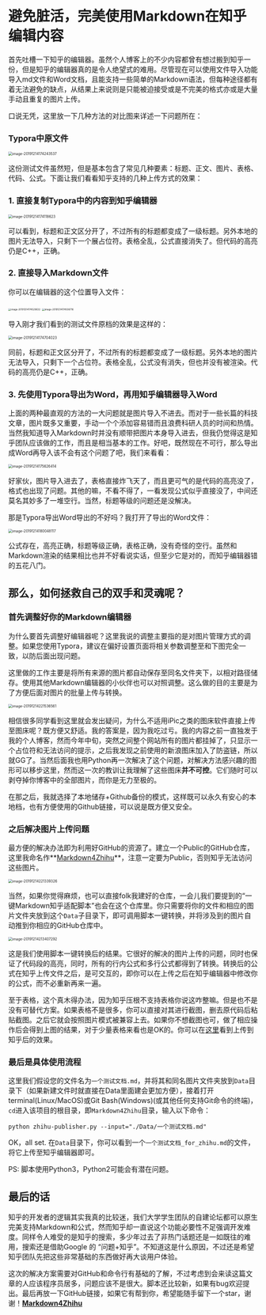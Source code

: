 # 避免脏活，完美使用Markdown在知乎编辑内容

首先吐槽一下知乎的编辑器。虽然个人博客上的不少内容都曾有想过搬到知乎一份，但是知乎的编辑器真的是令人绝望式的难用。尽管现在可以使用文件导入功能导入md文件和Word文档，且能支持一些简单的Markdown语法，但每种途径都有着无法避免的缺点，从结果上来说则是只能被迫接受或是不完美的格式亦或是大量手动且重复的图片上传。

口说无凭，这里放一下几种方法的对比图来详述一下问题所在：

### Typora中原文件

<img src="https://raw.githubusercontent.com/LuHec/Markdown4Zhihu/master/Data/完美使用Markdown在知乎编辑内容/image-20191214174243537.jpg" alt="image-20191214174243537" style="zoom:50%;" />

这份测试文件虽然短，但是基本包含了常见几种要素：标题、正文、图片、表格、代码、公式。下面让我们看看知乎支持的几种上传方式的效果：

### 1. 直接复制Typora中的内容到知乎编辑器

<img src="https://raw.githubusercontent.com/LuHec/Markdown4Zhihu/master/Data/完美使用Markdown在知乎编辑内容/image-20191214174118623.png" alt="image-20191214174118623" style="zoom:50%;" />

可以看到，标题和正文区分开了，不过所有的标题都变成了一级标题。另外本地的图片无法导入，只剩下一个展占位符。表格全乱，公式直接消失了。但代码的高亮仍是C++，正确。

### 2. 直接导入Markdown文件

你可以在编辑器的这个位置导入文件：

<img src="https://raw.githubusercontent.com/LuHec/Markdown4Zhihu/master/Data/完美使用Markdown在知乎编辑内容/image-20191214174529632.png" alt="image-20191214174529632" style="zoom:33%;" />

<img src="https://raw.githubusercontent.com/LuHec/Markdown4Zhihu/master/Data/完美使用Markdown在知乎编辑内容/image-20191214174506716.png" alt="image-20191214174506716" style="zoom:33%;" />

导入刚才我们看到的测试文件原档的效果是这样的：

<img src="https://raw.githubusercontent.com/LuHec/Markdown4Zhihu/master/Data/完美使用Markdown在知乎编辑内容/image-20191214174704023.png" alt="image-20191214174704023" style="zoom:50%;" />

同前，标题和正文区分开了，不过所有的标题都变成了一级标题。另外本地的图片无法导入，只剩下一个占位符。表格全乱，公式没有消失，但也并没有被渲染。代码的高亮仍是C++，正确。

### 3. 先使用Typora导出为Word，再用知乎编辑器导入Word

上面的两种最直观的方法的一大问题就是图片导入不进去。而对于一些长篇的科技文章，图片既多又重要，手动一个个添加容易错而且浪费科研人员的时间和热情。当然我知道导入Markdown时并没有顺带把图片本身导入进去，但我仍觉得这是知乎团队应该做的工作，而且是相当基本的工作。好吧，既然现在不可行，那么导出成Word再导入该不会有这个问题了吧，我们来看看：

<img src="https://raw.githubusercontent.com/LuHec/Markdown4Zhihu/master/Data/完美使用Markdown在知乎编辑内容/image-20191214175626414.png" alt="image-20191214175626414" style="zoom:50%;" />

好家伙，图片导入进去了，表格直接炸飞天了，而且更可气的是代码的高亮没了，格式也出现了问题。其他的嘛，不看不得了，一看发现公式似乎直接没了，中间还莫名其妙多了一堆空行。当然，标题等级的问题还是没解决。

那是Typora导出Word导出的不好吗？我打开了导出的Word文件：

<img src="https://raw.githubusercontent.com/LuHec/Markdown4Zhihu/master/Data/完美使用Markdown在知乎编辑内容/image-20191214180048117.jpg" alt="image-20191214180048117" style="zoom:50%;" />

公式存在，高亮正确，标题等级正确，表格正确，没有奇怪的空行。虽然和Markdown渲染的结果相比也并不好看说实话，但至少它是对的，而知乎编辑器错的五花八门。

## 那么，如何拯救自己的双手和灵魂呢？

### 首先调整好你的Markdown编辑器

为什么要首先调整好编辑器呢？这里我说的调整主要指的是对图片管理方式的调整。如果您使用Typora，建议在偏好设置页面将相关参数调整至和下图完全一致，以防后面出现问题。

这里做的工作主要是将所有来源的图片都自动保存至同名文件夹下，以相对路径储存。使用其他Markdown编辑器的小伙伴也可以对照调整。这么做的目的主要是为了方便后面对图片的批量上传与转换。

<img src="https://raw.githubusercontent.com/LuHec/Markdown4Zhihu/master/Data/完美使用Markdown在知乎编辑内容/image-20191214221536561.png" alt="image-20191214221536561" style="zoom:50%;" />



相信很多同学看到这里就会发出疑问，为什么不适用iPic之类的图床软件直接上传至图床呢？既方便又舒适。我的答案是，因为我吃过亏。我的内容之前一直独发于我的个人博客，然而今年中旬，突然之间整个网站所有的图片都挂掉了，只显示一个占位符和无法访问的提示，之后我发现之前使用的新浪图床加入了防盗链，所以就GG了。当然后面我也用Python再一次解决了这个问题，对解决方法感兴趣的图形可以移步这里，然而这一次的教训让我理解了这些图床**并不可控**。它们随时可以剥夺掉你博客中的全部图片，而你是无力至极的。

在那之后，我就选择了本地储存+Github备份的模式，这样既可以永久有安心的本地档，也有方便使用的Github链接，可以说是既方便又安全。

### 之后解决图片上传问题

最方便的解决办法即为利用好GitHub的资源了。建立一个Public的GitHub仓库，这里我命名作**[Markdown4Zhihu](https://github.com/miracleyoo/Markdown4Zhihu)**，注意一定要为Public，否则知乎无法访问这些图片。

<img src="https://raw.githubusercontent.com/LuHec/Markdown4Zhihu/master/Data/完美使用Markdown在知乎编辑内容/image-20191214221339326.png" alt="image-20191214221339326" style="zoom:50%;" />

当然，如果你觉得麻烦，也可以直接folk我建好的仓库，一会儿我们要提到的“一键Markdown知乎适配脚本”也会在这个仓库里。你只需要将你的文件和相应的图片文件夹放到这个`Data`子目录下，即可调用脚本一键转换，并将涉及到的图片自动推到你相应的GitHub仓库中。



<img src="https://raw.githubusercontent.com/LuHec/Markdown4Zhihu/master/Data/完美使用Markdown在知乎编辑内容/image-20191214213407292.png" alt="image-20191214213407292" style="zoom:50%;" />



这是我们使用脚本一键转换后的结果。它很好的解决的图片上传的问题，同时也保证了代码段的高亮，同时，所有的行内公式和多行公式都得到了转换。转换后的公式在知乎上传文件之后，是可交互的，即你可以在上传之后在知乎编辑器中修改你的公式，而不必重新再来一遍。

至于表格，这个真木得办法，因为知乎压根不支持表格你说这咋整嘛。但是也不是没有可替代方案。如果表格不是很多，你可以直接对其进行截图，删去原代码后粘贴截图。之后它就会按照图片模式被兼容上去。如果你不想截图也可，做了相应操作后会得到上图的结果，对于少量表格来看也是OK的。你可以在[这里]( https://zhuanlan.zhihu.com/p/97432671 )看到上传到知乎后的效果。



### 最后是具体使用流程

这里我们假设您的文件名为`一个测试文档.md`，并将其和同名图片文件夹放到`Data`目录下（如果新建文件时就直接在Data里面建会更加方便），接着打开terminal(Linux/MacOS)或Git Bash(Windows)(或其他任何支持Git命令的终端)，`cd`进入该项目的根目录，即`Markdown4Zhihu`目录，输入以下命令：

`python zhihu-publisher.py --input="./Data/一个测试文档.md"`

OK，all set. 在`Data`目录下，你可以看到一个`一个测试文档_for_zhihu.md`的文件，将它上传至知乎编辑器即可。

PS: 脚本使用Python3，Python2可能会有潜在问题。

## 最后的话

知乎的开发者的逻辑其实我真的比较迷，我们大学学生团队的自建论坛都可以原生完美支持Markdown和公式，然而知乎却一直说这个功能必要性不足强调开发难度。同样令人难受的是知乎的搜索，多少年过去了非热门话题还是一如既往的难用，搜索还是借助Google 的 “问题+知乎”。不知道这是什么原因，不过还是希望知乎团队先把这些非常基础的东西做好再大谈用户体验。

这次的解决方案需要对GitHub和命令行有基础的了解，不过考虑到会来读这篇文章的人应该程序员居多，问题应该不是很大。脚本还比较新，如果有bug欢迎提出。最后再放一下GitHub链接，如果它有帮到你，希望能随手留下一个star，谢谢！**[Markdown4Zhihu](https://github.com/miracleyoo/Markdown4Zhihu)**





